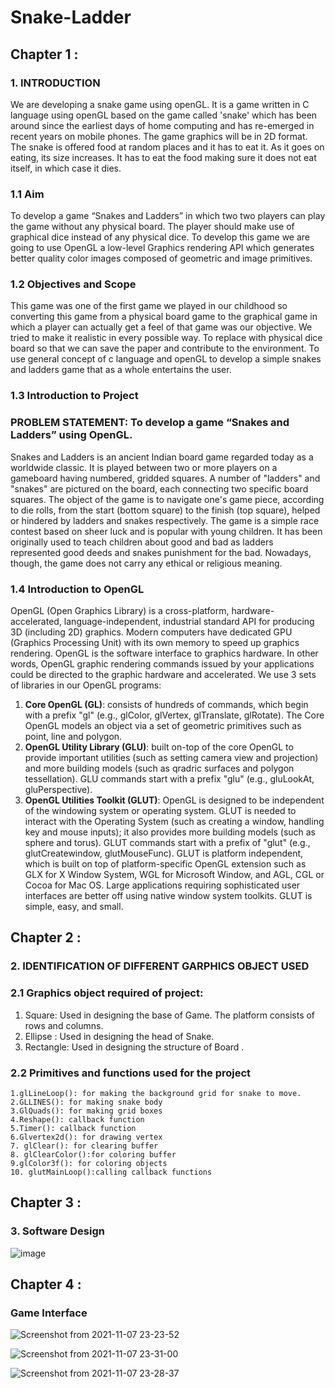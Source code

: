 # Snake-Ladder
## Chapter 1 :
### 1. INTRODUCTION
We are developing a snake game using openGL. It is a game written in C language
using openGL based on the game called 'snake' which has been around since the
earliest days of home computing and has re-emerged in recent years on mobile
phones. The game graphics will be in 2D format. The snake is offered food at
random places and it has to eat it. As it goes on eating, its size increases. It has to
eat the food making sure it does not eat itself, in which case it dies.
### 1.1 Aim
To develop a game “Snakes and Ladders” in which two two players can play the
game without any physical board.
The player should make use of graphical dice instead of any physical dice.
To develop this game we are going to use OpenGL a low-level Graphics rendering
API which generates better quality color images composed of geometric and image
primitives.
### 1.2 Objectives and Scope
This game was one of the first game we played in our childhood so converting this
game from a physical board game to the graphical game in which a player can
actually get a feel of that game was our objective. We tried to make it realistic in
every possible way.
To replace with physical dice board so that we can save the paper and contribute to
the environment. To use general concept of c language and openGL to develop a
simple snakes and ladders game that as a whole entertains the user.
### 1.3 Introduction to Project
### PROBLEM STATEMENT: To develop a game “Snakes and Ladders” using OpenGL.
Snakes and Ladders is an ancient Indian board game regarded today as a
worldwide classic.
It is played between two or more players on a gameboard having numbered,
gridded squares.
A number of "ladders" and "snakes" are pictured on the board, each connecting
two specific board squares.
The object of the game is to navigate one's game piece, according to die rolls, from
the start (bottom square) to the finish (top square), helped or hindered by ladders
and snakes respectively.
The game is a simple race contest based on sheer luck and is popular with young
children.
It has been originally used to teach children about good and bad as ladders
represented good deeds and snakes punishment for the bad. Nowadays, though, the
game does not carry any ethical or religious meaning.
### 1.4 Introduction to OpenGL
OpenGL (Open Graphics Library) is a cross-platform, hardware-accelerated,
language-independent, industrial standard API for producing 3D (including 2D)
graphics. Modern computers have dedicated GPU (Graphics Processing Unit) with
its own memory to speed up graphics rendering. OpenGL is the software interface
to graphics hardware. In other words, OpenGL graphic rendering commands issued
by your applications could be directed to the graphic hardware and accelerated.
We use 3 sets of libraries in our OpenGL programs:
1. **Core OpenGL (GL)**: consists of hundreds of commands, which begin with a
prefix "gl" (e.g., glColor, glVertex, glTranslate, glRotate). The Core OpenGL
models an object via a set of geometric primitives such as point, line and polygon.
2. **OpenGL Utility Library (GLU)**: built on-top of the core OpenGL to provide
important utilities (such as setting camera view and projection) and more building
models (such as qradric surfaces and polygon tessellation). GLU commands start
with a prefix "glu" (e.g., gluLookAt, gluPerspective).
3. **OpenGL Utilities Toolkit (GLUT)**: OpenGL is designed to be independent of
the windowing system or operating system. GLUT is needed to interact with the
Operating System (such as creating a window, handling key and mouse inputs); it
also provides more building models (such as sphere and torus). 
GLUT commands start with a prefix of "glut" (e.g., glutCreatewindow, glutMouseFunc). GLUT is
platform independent, which is built on top of platform-specific OpenGL extension
such as GLX for X Window System, WGL for Microsoft Window, and AGL, CGL
or Cocoa for Mac OS. Large applications requiring sophisticated user interfaces are better off using native
window system toolkits. GLUT is simple, easy, and small.

## Chapter 2 :
### 2. IDENTIFICATION OF DIFFERENT GARPHICS OBJECT USED
### 2.1 Graphics object required of project:
1. Square: Used in designing the base of Game. The platform consists of rows and columns.
2. Ellipse : Used in designing the head of Snake.
3. Rectangle: Used in designing the structure of Board .
### 2.2 Primitives and functions used for the project
```
1.glLineLoop(): for making the background grid for snake to move.
2.GLLINES(): for making snake body
3.GlQuads(): for making grid boxes
4.Reshape(): callback function
5.Timer(): callback function
6.Glvertex2d(): for drawing vertex
7. glClear(): for clearing buffer
8. glClearColor():for coloring buffer
9.glColor3f(): for coloring objects
10. glutMainLoop():calling callback functions
```
## Chapter 3 :
### 3. Software Design
![image](https://user-images.githubusercontent.com/40235251/140655875-48c9f88a-4431-4f0a-a3f6-0f56dee860f4.png)
## Chapter 4 :
### Game Interface

![Screenshot from 2021-11-07 23-23-52](https://user-images.githubusercontent.com/40235251/140656457-83f0e12c-6d15-40b2-805c-dd1c21e4792b.png)


![Screenshot from 2021-11-07 23-31-00](https://user-images.githubusercontent.com/40235251/140656419-266d8a28-0bd2-41ba-87f9-1847ca98856b.png)


![Screenshot from 2021-11-07 23-28-37](https://user-images.githubusercontent.com/40235251/140656424-807fb6f6-eee0-4cb3-90fb-738093971386.png)

